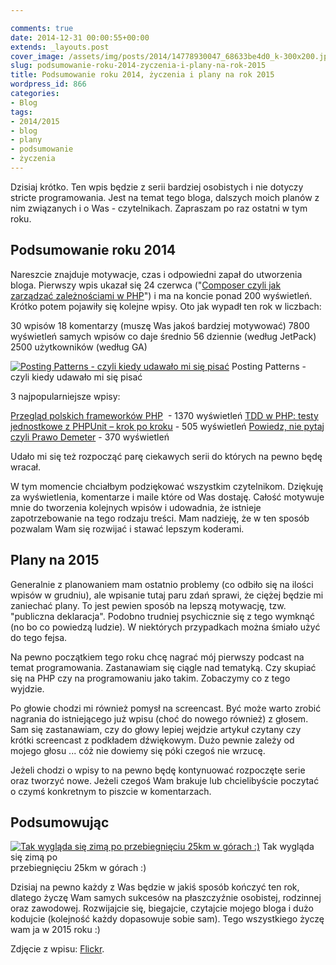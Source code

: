 ```yaml
---

comments: true
date: 2014-12-31 00:00:55+00:00
extends: _layouts.post
cover_image: /assets/img/posts/2014/14778930047_68633be4d0_k-300x200.jpg
slug: podsumowanie-roku-2014-zyczenia-i-plany-na-rok-2015
title: Podsumowanie roku 2014, życzenia i plany na rok 2015
wordpress_id: 866
categories:
- Blog
tags:
- 2014/2015
- blog
- plany
- podsumowanie
- życzenia
---
```


Dzisiaj krótko. Ten wpis będzie z serii bardziej osobistych i nie dotyczy stricte programowania. Jest na temat tego bloga, dalszych moich planów z nim związanych i o Was - czytelnikach. Zapraszam po raz ostatni w tym roku.<!-- more -->




## **Podsumowanie roku 2014**


Nareszcie znajduje motywacje, czas i odpowiedni zapał do utworzenia bloga. Pierwszy wpis ukazał się 24 czerwca ("[Composer czyli jak zarządzać zależnościami w PHP](http://itcraftsman.pl/composer-czyli-jak-zarzadzac-zaleznosciami-w-php/)") i ma na koncie ponad 200 wyświetleń. Krótko potem pojawiły się kolejne wpisy. Oto jak wypadł ten rok w liczbach:

30 wpisów
18 komentarzy (muszę Was jakoś bardziej motywować)
7800 wyświetleń samych wpisów co daje średnio 56 dziennie (według JetPack)
2500 użytkowników (według GA)

[![Posting Patterns - czyli kiedy udawało mi się pisać](/assets/img/posts/2014/screenshot-jetpack.me-2014-12-30-21-58-58.jpeg)](/assets/img/posts/2014/screenshot-jetpack.me-2014-12-30-21-58-58.jpeg) Posting Patterns - czyli kiedy udawało mi się pisać



3 najpopularniejsze wpisy:

[Przegląd polskich frameworków PHP](http://itcraftsman.pl/przeglad-polskich-frameworkow-php/)  - 1370 wyświetleń
[TDD w PHP: testy jednostkowe z PHPUnit – krok po kroku](http://itcraftsman.pl/tdd-w-php-testy-jednostkowe-z-phpunit-krok-po-kroku/) - 505 wyświetleń
[Powiedz, nie pytaj czyli Prawo Demeter](http://itcraftsman.pl/powiedz-nie-pytaj-czyli-prawo-demeter/) - 370 wyświetleń

Udało mi się też rozpocząć parę ciekawych serii do których na pewno będę wracał.

W tym momencie chciałbym podziękować wszystkim czytelnikom. Dziękuję za wyświetlenia, komentarze i maile które od Was dostaję. Całość motywuje mnie do tworzenia kolejnych wpisów i udowadnia, że istnieje zapotrzebowanie na tego rodzaju treści. Mam nadzieję, że w ten sposób pozwalam Wam się rozwijać i stawać lepszym koderami.


## **Plany na 2015**


Generalnie z planowaniem mam ostatnio problemy (co odbiło się na ilości wpisów w grudniu), ale wpisanie tutaj paru zdań sprawi, że ciężej będzie mi zaniechać plany. To jest pewien sposób na lepszą motywację, tzw. "publiczna deklaracja". Podobno trudniej psychicznie się z tego wymknąć (no bo co powiedzą ludzie). W niektórych przypadkach można śmiało użyć do tego fejsa.

Na pewno początkiem tego roku chcę nagrać mój pierwszy podcast na temat programowania. Zastanawiam się ciągle nad tematyką. Czy skupiać się na PHP czy na programowaniu jako takim. Zobaczymy co z tego wyjdzie.

Po głowie chodzi mi również pomysł na screencast. Być może warto zrobić nagrania do istniejącego już wpisu (choć do nowego również) z głosem. Sam się zastanawiam, czy do głowy lepiej wejdzie artykuł czytany czy krótki screencast z podkładem dźwiękowym. Dużo pewnie zależy od mojego głosu ... cóż nie dowiemy się póki czegoś nie wrzucę.

Jeżeli chodzi o wpisy to na pewno będę kontynuować rozpoczęte serie oraz tworzyć nowe. Jeżeli czegoś Wam brakuje lub chcielibyście poczytać o czymś konkretnym to piszcie w komentarzach.


## **Podsumowując**

[![Tak wygląda się zimą po przebiegnięciu 25km w górach :)](/assets/img/posts/2014/10888388_919607541397620_5797668970724051858_n.jpg)](/assets/img/posts/2014/10888388_919607541397620_5797668970724051858_n.jpg) Tak wygląda się zimą po  
przebiegnięciu 25km w górach :)

Dzisiaj na pewno każdy z Was będzie w jakiś sposób kończyć ten rok, dlatego życzę Wam samych sukcesów na płaszczyźnie osobistej, rodzinnej oraz zawodowej. Rozwijajcie się, biegajcie, czytajcie mojego bloga i dużo kodujcie (kolejność każdy dopasowuje sobie sam). Tego wszystkiego życzę wam ja w 2015 roku :)

Zdjęcie z wpisu: [Flickr](https://www.flickr.com/photos/jeffkrause/14778930047).
